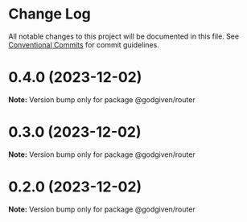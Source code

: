 # Change Log

All notable changes to this project will be documented in this file.
See [Conventional Commits](https://conventionalcommits.org) for commit guidelines.

# 0.4.0 (2023-12-02)

**Note:** Version bump only for package @godgiven/router





# 0.3.0 (2023-12-02)

**Note:** Version bump only for package @godgiven/router





# 0.2.0 (2023-12-02)

**Note:** Version bump only for package @godgiven/router
